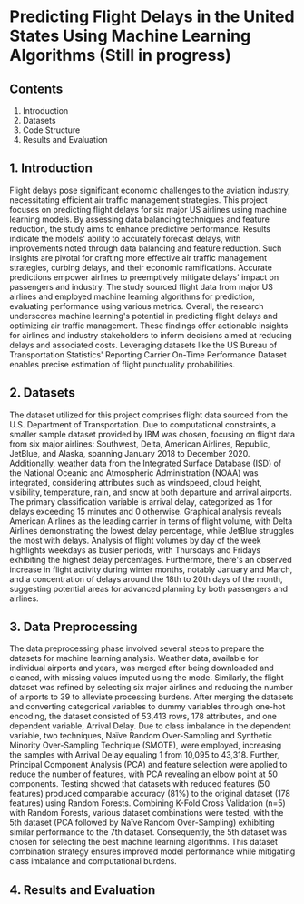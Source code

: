 # Predicting Flight Delays in the United States Using Machine Learning Algorithms (Still in progress)

## Contents
1. Introduction
2. Datasets
3. Code Structure
4. Results and Evaluation

## 1. Introduction

Flight delays pose significant economic challenges to the aviation industry, necessitating efficient air traffic management strategies. This project focuses on predicting flight delays for six major US airlines using machine learning models. By assessing data balancing techniques and feature reduction, the study aims to enhance predictive performance. Results indicate the models' ability to accurately forecast delays, with improvements noted through data balancing and feature reduction. Such insights are pivotal for crafting more effective air traffic management strategies, curbing delays, and their economic ramifications. Accurate predictions empower airlines to preemptively mitigate delays' impact on passengers and industry. The study sourced flight data from major US airlines and employed machine learning algorithms for prediction, evaluating performance using various metrics. Overall, the research underscores machine learning's potential in predicting flight delays and optimizing air traffic management. These findings offer actionable insights for airlines and industry stakeholders to inform decisions aimed at reducing delays and associated costs. Leveraging datasets like the US Bureau of Transportation Statistics' Reporting Carrier On-Time Performance Dataset enables precise estimation of flight punctuality probabilities.

## 2. Datasets


The dataset utilized for this project comprises flight data sourced from the U.S. Department of Transportation. Due to computational constraints, a smaller sample dataset provided by IBM was chosen, focusing on flight data from six major airlines: Southwest, Delta, American Airlines, Republic, JetBlue, and Alaska, spanning January 2018 to December 2020. Additionally, weather data from the Integrated Surface Database (ISD) of the National Oceanic and Atmospheric Administration (NOAA) was integrated, considering attributes such as windspeed, cloud height, visibility, temperature, rain, and snow at both departure and arrival airports. The primary classification variable is arrival delay, categorized as 1 for delays exceeding 15 minutes and 0 otherwise. Graphical analysis reveals American Airlines as the leading carrier in terms of flight volume, with Delta Airlines demonstrating the lowest delay percentage, while JetBlue struggles the most with delays. Analysis of flight volumes by day of the week highlights weekdays as busier periods, with Thursdays and Fridays exhibiting the highest delay percentages. Furthermore, there's an observed increase in flight activity during winter months, notably January and March, and a concentration of delays around the 18th to 20th days of the month, suggesting potential areas for advanced planning by both passengers and airlines.

## 3. Data Preprocessing

The data preprocessing phase involved several steps to prepare the datasets for machine learning analysis. Weather data, available for individual airports and years, was merged after being downloaded and cleaned, with missing values imputed using the mode. Similarly, the flight dataset was refined by selecting six major airlines and reducing the number of airports to 39 to alleviate processing burdens. After merging the datasets and converting categorical variables to dummy variables through one-hot encoding, the dataset consisted of 53,413 rows, 178 attributes, and one dependent variable, Arrival Delay. Due to class imbalance in the dependent variable, two techniques, Naïve Random Over-Sampling and Synthetic Minority Over-Sampling Technique (SMOTE), were employed, increasing the samples with Arrival Delay equaling 1 from 10,095 to 43,318. Further, Principal Component Analysis (PCA) and feature selection were applied to reduce the number of features, with PCA revealing an elbow point at 50 components. Testing showed that datasets with reduced features (50 features) produced comparable accuracy (81%) to the original dataset (178 features) using Random Forests. Combining K-Fold Cross Validation (n=5) with Random Forests, various dataset combinations were tested, with the 5th dataset (PCA followed by Naïve Random Over-Sampling) exhibiting similar performance to the 7th dataset. Consequently, the 5th dataset was chosen for selecting the best machine learning algorithms. This dataset combination strategy ensures improved model performance while mitigating class imbalance and computational burdens.

## 4. Results and Evaluation
